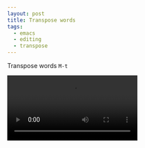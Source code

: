 ```yaml
---
layout: post
title: Transpose words
tags:
  - emacs
  - editing
  - transpose
---
```


Transpose words `M-t`

<video controls autoplay>
  <source src="/public/videos/760055601137233921.mp4" type="video/mp4">
    Sorry your browser does not support the video tag, maybe time to upgrade?
</video>
